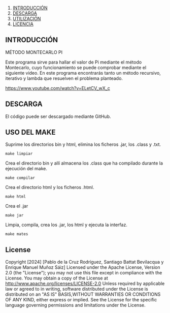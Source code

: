 1. [INTRODUCCIÓN](#introducción)
2. [DESCARGA](#DESCARGA)
3. [UTILIZACIÓN](#uso-del-make)
3. [LICENCIA](#License)




## INTRODUCCIÓN 
MÉTODO MONTECARLO PI

Este programa sirve para hallar el valor de Pi mediante el método Montecarlo, cuyo funcionamiento se puede comprobar mediante el siguiente video. En este programa encontrarás tanto un método recursivo, iterativo y lambda que resuelven el problema planteado.

https://www.youtube.com/watch?v=ELetCV_wX_c


## DESCARGA

El código puede ser descargado mediante GitHub.



## USO DEL MAKE


Suprime los directorios bin y html, elimina los ficheros .jar, los .class y .txt.

	make limpiar

Crea el directorio bin y allí almacena los .class que ha compilado durante la ejecución del make.

	make compilar

Crea el directorio html y los ficheros .html.

	make html

Crea el .jar

	make jar

Limpia, compila, crea los .jar, los html y ejecuta la interfaz.

	make mates

## License

Copyright [2024] [Pablo de la Cruz Rodríguez, Santiago Battat Bevilacqua y Enrique Manuel Muñoz Sáiz] Licensed under the Apache License, Version 2.0 (the "License"); you may not use this file except in compliance with the License. You may obtain a copy of the License at http://www.apache.org/licenses/LICENSE-2.0 Unless required by applicable law or agreed to in writing, software distributed under the License is distributed on an "AS IS" BASIS,WITHOUT WARRANTIES OR CONDITIONS OF ANY KIND, either express or implied. See the License for the specific language governing permissions and limitations under the License.
